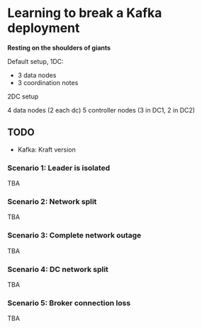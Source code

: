 # Learning to break a Kafka deployment

**Resting on the shoulders of giants**

Default setup, 1DC:

* 3 data nodes
* 3 coordination notes

2DC setup

4 data nodes (2 each dc)
5 controller nodes (3 in DC1, 2 in DC2)

## TODO
 
  - Kafka: Kraft version

### Scenario 1: Leader is isolated
TBA

### Scenario 2: Network split
TBA

### Scenario 3: Complete network outage
TBA

### Scenario 4: DC network split
TBA

### Scenario 5: Broker connection loss
TBA
